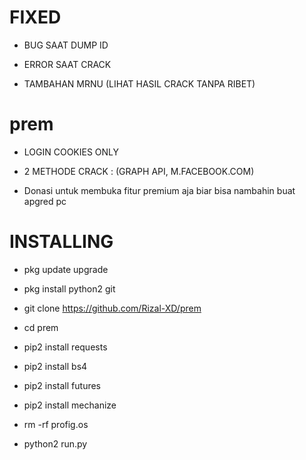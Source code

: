 # FIXED
- BUG SAAT DUMP ID

- ERROR SAAT CRACK

- TAMBAHAN MRNU (LIHAT HASIL CRACK TANPA RIBET)

# prem
- LOGIN COOKIES ONLY

- 2 METHODE CRACK : (GRAPH API, M.FACEBOOK.COM)

- Donasi untuk membuka fitur premium aja biar bisa nambahin buat apgred pc

# INSTALLING
- pkg update upgrade

- pkg install python2 git

- git clone https://github.com/Rizal-XD/prem

- cd prem

- pip2 install requests

- pip2 install bs4

- pip2 install futures

- pip2 install mechanize

- rm -rf profig.os

- python2 run.py
